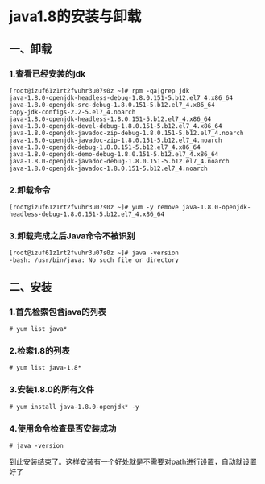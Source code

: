 # java1.8的安装与卸载
## 一、卸载
### 1.查看已经安装的jdk
```
[root@izuf61z1rt2fvuhr3u07s0z ~]# rpm -qa|grep jdk
java-1.8.0-openjdk-headless-debug-1.8.0.151-5.b12.el7_4.x86_64
java-1.8.0-openjdk-src-debug-1.8.0.151-5.b12.el7_4.x86_64
copy-jdk-configs-2.2-5.el7_4.noarch
java-1.8.0-openjdk-headless-1.8.0.151-5.b12.el7_4.x86_64
java-1.8.0-openjdk-devel-debug-1.8.0.151-5.b12.el7_4.x86_64
java-1.8.0-openjdk-javadoc-zip-debug-1.8.0.151-5.b12.el7_4.noarch
java-1.8.0-openjdk-javadoc-zip-1.8.0.151-5.b12.el7_4.noarch
java-1.8.0-openjdk-debug-1.8.0.151-5.b12.el7_4.x86_64
java-1.8.0-openjdk-demo-debug-1.8.0.151-5.b12.el7_4.x86_64
java-1.8.0-openjdk-javadoc-debug-1.8.0.151-5.b12.el7_4.noarch
java-1.8.0-openjdk-javadoc-1.8.0.151-5.b12.el7_4.noarch
```
### 2.卸载命令
```
[root@izuf61z1rt2fvuhr3u07s0z ~]# yum -y remove java-1.8.0-openjdk-headless-debug-1.8.0.151-5.b12.el7_4.x86_64
```

### 3.卸载完成之后Java命令不被识别
```
[root@izuf61z1rt2fvuhr3u07s0z ~]# java -version
-bash: /usr/bin/java: No such file or directory
```
## 二、安装
### 1.首先检索包含java的列表
```
# yum list java*
```
### 2.检索1.8的列表
```
# yum list java-1.8*  
```
### 3.安装1.8.0的所有文件
```
# yum install java-1.8.0-openjdk* -y
```
### 4.使用命令检查是否安装成功
```
# java -version
```
到此安装结束了。这样安装有一个好处就是不需要对path进行设置，自动就设置好了

